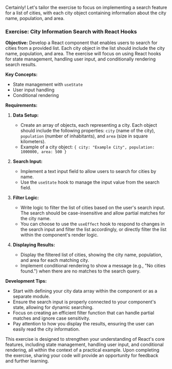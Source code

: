 Certainly! Let's tailor the exercise to focus on implementing a search feature for a list of cities, with each city object containing information about the city name, population, and area.

### Exercise: City Information Search with React Hooks

**Objective:** Develop a React component that enables users to search for cities from a provided list. Each city object in the list should include the city name, population, and area. The exercise will focus on using React hooks for state management, handling user input, and conditionally rendering search results.

**Key Concepts:**

- State management with `useState`
- User input handling
- Conditional rendering

**Requirements:**

1. **Data Setup:**
   - Create an array of objects, each representing a city. Each object should include the following properties: `city` (name of the city), `population` (number of inhabitants), and `area` (size in square kilometers).
   - Example of a city object: `{ city: "Example City", population: 1000000, area: 500 }`

2. **Search Input:**
   - Implement a text input field to allow users to search for cities by name.
   - Use the `useState` hook to manage the input value from the search field.

3. **Filter Logic:**
   - Write logic to filter the list of cities based on the user's search input. The search should be case-insensitive and allow partial matches for the city name.
   - You can choose to use the `useEffect` hook to respond to changes in the search input and filter the list accordingly, or directly filter the list within the component's render logic.

4. **Displaying Results:**
   - Display the filtered list of cities, showing the city name, population, and area for each matching city.
   - Implement conditional rendering to show a message (e.g., "No cities found.") when there are no matches to the search query.

**Development Tips:**

- Start with defining your city data array within the component or as a separate module.
- Ensure the search input is properly connected to your component's state, allowing for dynamic searching.
- Focus on creating an efficient filter function that can handle partial matches and ignore case sensitivity.
- Pay attention to how you display the results, ensuring the user can easily read the city information.

This exercise is designed to strengthen your understanding of React's core features, including state management, handling user input, and conditional rendering, all within the context of a practical example. Upon completing the exercise, sharing your code will provide an opportunity for feedback and further learning.